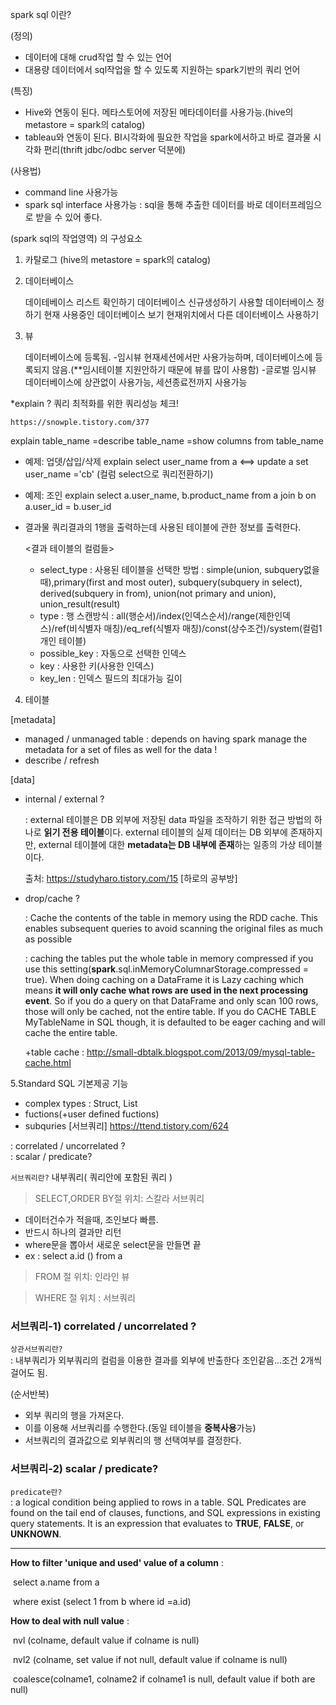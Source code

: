 spark sql 이란?

(정의)

- 데이터에 대해 crud작업 할 수 있는 언어
- 대용량 데이터에서 sql작업을 할 수 있도록 지원하는 spark기반의 쿼리 언어

(특징)

- Hive와 연동이 된다. 메타스토어에 저장된 메타데이터를 사용가능.(hive의 metastore  = spark의 catalog)
- tableau와 연동이 된다. BI시각화에 필요한 작업을 spark에서하고 바로 결과물 시각화 편리(thrift jdbc/odbc server 덕분에)

(사용법)

- command line 사용가능
- spark sql interface 사용가능 : sql을 통해 추출한 데이터를 바로 데이터프레임으로 받을 수 있어 좋다.

(spark sql의 작업영역) 의 구성요소

1. 카탈로그 (hive의 metastore  = spark의 catalog)
2. 데이터베이스

   데이테베이스 리스트 확인하기
   데이터베이스 신규생성하기
   사용할 데이터베이스 정하기
   현재 사용중인 데이터베이스 보기
   현재위치에서 다른 데이터베이스 사용하기

3. 뷰

   데이터베이스에 등록됨.
   -임시뷰
   현재세션에서만 사용가능하며, 데이터베이스에 등록되지 않음.(**임시테이블 지원안하기 때문에 뷰를 많이 사용함)
   -글로벌 임시뷰
   데이터베이스에 상관없이 사용가능, 세션종료전까지 사용가능

*explain ? 쿼리 최적화를 위한 쿼리성능 체크!

```https://snowple.tistory.com/377```

explain table_name
=describe table_name
=show columns from table_name

- 예제: 업뎃/삽입/삭제
  explain select user_name from a
  <==> update a set user_name ='cb' (컬럼 select으로 쿼리전환하기)

- 예제: 조인
  explain select a.user_name, b.product_name 
  from a join b 
  on a.user_id = b.user_id

- 결과물
  쿼리결과의 1행을 출력하는데 사용된 테이블에 관한 정보를 출력한다.

  <결과 테이블의 컬럼들>

  - select_type : 사용된 테이블을 선택한 방법 : simple(union, subquery없을 때),primary(first and most outer), subquery(subquery in select), derived(subquery in from), union(not primary and union), union_result(result)
  - type : 행 스캔방식 : all(행순서)/index(인덱스순서)/range(제한인덱스)/ref(비식별자 매칭)/eq_ref(식별자 매칭)/const(상수조건)/system(컬럼1개인 테이블)
  - possible_key : 자동으로 선택한 인덱스
  - key : 사용한 키(사용한 인덱스)
  - key_len : 인덱스 필드의 최대가능 길이

4. 테이블

[metadata]

- managed / unmanaged table
  : depends on having spark manage the metadata for a set of files as well for the data !
- describe / refresh  

[data]

- internal / external ?

  : external 테이블은 DB 외부에 저장된 data 파일을 조작하기 위한 접근 방법의 하나로 **읽기 전용 테이블**이다. external 테이블의 실제 데이터는 DB 외부에 존재하지만, external 테이블에 대한 **metadata는 DB 내부에 존재**하는 일종의 가상 테이블이다.

  출처: <https://studyharo.tistory.com/15> [하로의 공부방]

- drop/cache  ?

  : Cache the contents of the table in memory using the RDD cache. This enables subsequent queries to avoid scanning the original files as much as possible

  : caching the tables put the whole table in memory compressed if you use this setting(**spark**.sql.inMemoryColumnarStorage.compressed = true). When doing caching on a DataFrame it is Lazy caching which means **it will only cache what rows are used in the next processing event**. So if you do a query on that DataFrame and only scan 100 rows, those will only be cached, not the entire table. If you do CACHE TABLE MyTableName in SQL though, it is defaulted to be eager caching and will cache the entire table.

  +table cache : http://small-dbtalk.blogspot.com/2013/09/mysql-table-cache.html

5.Standard SQL 기본제공 기능

- complex types : Struct, List
- fuctions(+user defined fuctions)
- subquries [서브쿼리] https://ttend.tistory.com/624 

: correlated / uncorrelated ? <br/>
: scalar / predicate?

  

  ```서브쿼리란?```  내부쿼리( 쿼리안에 포함된 쿼리 )

> SELECT,ORDER BY절 위치: 스칼라 서브쿼리

  * 데이터건수가 적을때, 조인보다 빠름. 
  * 반드시 하나의 결과만 리턴
  * where문을 뽑아서 새로운 select문을  만들면 끝
  * ex : select a.id () from a

> FROM 절 위치: 인라인 뷰

> WHERE 절 위치 : 서브쿼리


### 서브쿼리-1) correlated / uncorrelated ? 

```상관서브쿼리란?``` <br/> 
  : 내부쿼리가 외부쿼리의 컬럼을 이용한 결과를 외부에 반출한다
   조인같음…조건 2개씩 걸어도 됨.


  (순서반복)
  * 외부 쿼리의 행을 가져온다.
  * 이를 이용해 서브쿼리를 수행한다.(동일 테이블을 **중복사용**가능)
  * 서브쿼리의 결과값으로 외부쿼리의 행 선택여부를 결정한다.

### 서브쿼리-2) scalar / predicate? 

```predicate란?``` <br/>
  : a logical condition being applied to rows in a table. SQL Predicates are found on the tail end of clauses, functions, and SQL expressions in existing query statements. It is an expression that evaluates to **TRUE**, **FALSE**, or **UNKNOWN**. 

--- 

**How to filter 'unique and used' value of a column** :

  ​	select a.name from a 

  ​	where exist (select 1 from b where id =a.id)

**How to deal with null value** : 

  ​	nvl (colname, default value if colname is null)

  ​	nvl2 (colname, set value if not null, default value if colname is null)

  ​	coalesce(colname1, colname2 if colname1 is null, default value if both are null)


